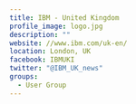 ```yaml
---
title: IBM - United Kingdom
profile_image: logo.jpg
description: ""
website: //www.ibm.com/uk-en/
location: London, UK
facebook: IBMUKI
twitter: "@IBM_UK_news"
groups:
  - User Group
---
```

